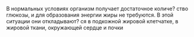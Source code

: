 В нормальных
условиях организм получает достаточное количе?
ство глюкозы, и для образования энергии жиры
не требуются. В этой ситуации они откладывают?
ся в подкожной жировой клетчатке, в жировой
ткани, окружающей сердце и почки





